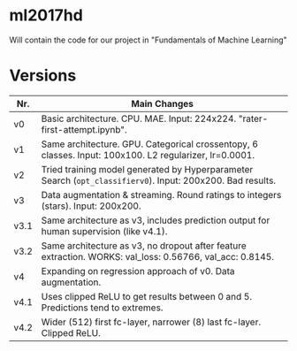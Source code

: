 # ml2017hd
Will contain the code for our project in "Fundamentals of Machine Learning"

# Versions
|Nr.|Main Changes|
|---|---|
|v0|Basic architecture. CPU. MAE. Input: 224x224. "rater-first-attempt.ipynb".|
|v1|Same architecture. GPU. Categorical crossentopy, 6 classes. Input: 100x100. L2 regularizer, lr=0.0001.|
|v2|Tried training model generated by Hyperparameter Search (`opt_classifierv0`). Input: 200x200. Bad results.|
|v3|Data augmentation & streaming. Round ratings to integers (stars). Input: 200x200.|
|v3.1|Same architecture as v3, includes prediction output for human supervision (like v4.1).|
|v3.2|Same architecture as v3, no dropout after feature extraction. WORKS: val_loss: 0.56766, val_acc: 0.8145.|
|v4|Expanding on regression approach of v0. Data augmentation.|
|v4.1|Uses clipped ReLU to get results between 0 and 5. Predictions tend to extremes.|
|v4.2|Wider (512) first fc-layer, narrower (8) last fc-layer. Clipped ReLU.|
